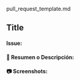 pull_request_template.md

## Title

#### Issue: #

#### :memo: Resumen o Descripción:

#### :camera: Screenshots:
